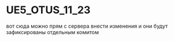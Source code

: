 # UE5_OTUS_11_23

вот сюда можно прям с сервера внести изменения и они будут зафиксированы отдельным комитом
